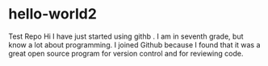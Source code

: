 # hello-world2
Test Repo
Hi I have just started using githb . I am in seventh grade, but know a lot about programming. I joined Github because I found that it was a great open source program for version control and for reviewing code.
